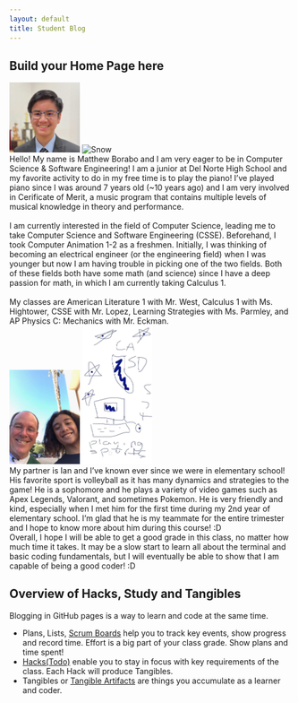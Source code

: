 ```yaml
---
layout: default
title: Student Blog
---
```



## Build your Home Page here 
<div class="container">
    <img src="images/IMG_2049.png" alt="Snow" style="width:25%;length:25%">
    <img src="images/IMG_3712.PNG" alt="Snow" style="width:25%;length:25%">
    <div class="top-right">Hello! My name is Matthew Borabo and I am very eager to be in Computer Science & Software Engineering! I am a junior at Del Norte High School and my favorite activity to do in my free time is to play the piano! I’ve played piano since I was around 7 years old (~10 years ago) and I am very involved in Cerificate of Merit, a music program that contains multiple levels of musical knowledge in theory and performance.</div>
</div>

<div class="top-right">⠀</div>

<div class="container">
<div class="top-right">I am currently interested in the field of Computer Science, leading me to take Computer Science and Software Engineering (CSSE). Beforehand, I took Computer Animation 1-2 as a freshmen. Initially, I was thinking of becoming an electrical engineer (or the engineering field) when I was younger but now I am having trouble in picking one of the two fields. Both of these fields both have some math (and science) since I have a deep passion for math, in which I am currently taking Calculus 1.</div>
</div>

<br>

<div class="container">
<div class="top-right"> My classes are American Literature 1 with Mr. West, Calculus 1 with Ms. Hightower, CSSE with Mr. Lopez, Learning Strategies with Ms. Parmley, and AP Physics C: Mechanics with Mr. Eckman. </div>
</div>

<div class="container">
<img src="images/img_0666_720.jpg" alt="Snow" style="width:25%;length:25%">
<img src="images/IanFreeForm.jpg" alt="Snow" style="width:25%;length:25%">
<div class="top-right">My partner is Ian and I’ve known ever since we were in elementary school! His favorite sport is volleyball as it has many dynamics and strategies to the game! He is a sophomore and he plays a variety of video games such as Apex Legends, Valorant, and sometimes Pokemon. He is very friendly and kind, especially when I met him for the first time during my 2nd year of elementary school. I’m glad that he is my teammate for the entire trimester and I hope to know more about him during this course! :D </div>
</div>


<div class="container">
<div class="top-right">Overall, I hope I will be able to get a good grade in this class, no matter how much time it takes. It may be a slow start to learn all about the terminal and basic coding fundamentals, but I will eventually be able to show that I am capable of being a good coder! :D</div>
</div>

## Overview of Hacks, Study and Tangibles
Blogging in GitHub pages is a way to learn and code at the same time. 

- Plans, Lists, [Scrum Boards](https://clickup.com/blog/scrum-board/) help you to track key events, show progress and record time.  Effort is a big part of your class grade.  Show plans and time spent!
- [Hacks(Todo)](https://levelup.gitconnected.com/six-ultimate-daily-hacks-for-every-programmer-60f5f10feae) enable you to stay in focus with key requirements of the class.  Each Hack will produce Tangibles.
- Tangibles or [Tangible Artifacts](https://en.wikipedia.org/wiki/Artifact_(software_development)) are things you accumulate as a learner and coder. 
